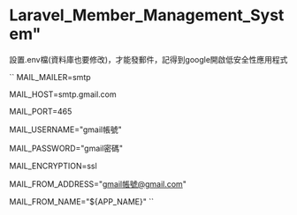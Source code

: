 # Laravel_Member_Management_System" 

設置.env檔(資料庫也要修改)，才能發郵件，記得到google開啟低安全性應用程式

``
MAIL_MAILER=smtp

MAIL_HOST=smtp.gmail.com

MAIL_PORT=465

MAIL_USERNAME="gmail帳號"

MAIL_PASSWORD="gmail密碼"

MAIL_ENCRYPTION=ssl

MAIL_FROM_ADDRESS="gmail帳號@gmail.com"

MAIL_FROM_NAME="${APP_NAME}"
``
